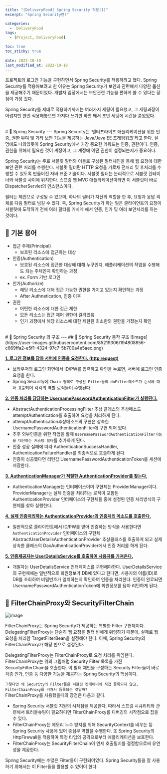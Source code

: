```yaml
---
title: "[DeliveryFood] Spring Security 적용(1)"
excerpt: "Spring Security란?"

categories:
  -  DeliveryFood
tags:
  - [Project, DeliveryFood]

toc: true
toc_sticky: true
 
date: 2022-10-10
last_modified_at: 2022-10-10
---
```


프로젝트의 로그인 기능을 구현하면서 Spring Security를 적용하려고 했다. Spring Security를 적용해보려고 한 이유는 Spring Security가 보안과 관련해서 다양한 옵션을 제공해주기 때문이었다. 개발자 입장에서는 보안관련 기능을 편하게 쓸 수 있다는 장점이 가장 컸다.

Spring Security를 제대로 적용하기까지는 여러가지 세팅이 필요했고, 그 세팅과정이 어렵지만 한번 적용해놓으면 가져다 쓰기만 하면 돼서 초반 세팅에 시간을 쏟았었다.

<br>
# 🚀 Spring Security
---
Spring Security는 `엔터프라이즈 애플리케이션을 위한 인증, 권한 부여 및 기타 보안 기능을 제공하는 Java/Java EE 프레임워크`라고 한다. 설명에도 나와있듯이 Spring Security에서 가장 중요한 키워드는 인증, 권한이다. 인증, 권한을 위해서 필요한 것이 계정이고, 그 계정에 어떤 권한이 설정되는지가 중요하다.

Spring Security는 주로 서블릿 필터와 이들로 구성된 필터체인을 통해 웹 요청에 대한 보안 관련 처리를 수행한다.
서블릿 필터란 HTTP 요청을 가로채 전처리 및 후처리를 수행할 수 있도록 만들어진 자바 표준 기술이다. 서블릿 필터는 논리적으로 서블릿 컨테이너와 서블릿 사이에 위치한다. 
스프링 웹 MVC 애플리케이션이라면 이 서블릿이 바로 DispatcherServlet의 인스턴스이다.

필터는 체인으로 구성될 수 있으며, 하나의 필터가 자신의 역할을 한 후, 요청과 응답 객체를 다음 필터로 넘길 수 있다.
즉, Spring Security가 하는 일은 클라이언트의 요청이 서블릿에 도착하기 전에 여러 필터를 거치게 해서 인증, 인가 및 여러 보안처리를 하는 것이다.

## 📝 기본 용어
- 접근 주체(Principal)
  - 보호된 리소스에 접근하는 대상
- 인증(Authentication)
  - 보호된 리소스에 접근한 대상에 대해 누구인지, 애플리케이션의 작업을 수행해도 되는 주체인지 확인하는 과정
  - ex. Form 기반 로그인 
- 인가(Authorize)
  - 해당 리소스에 대해 접근 가능한 권한을 가지고 있는지 확인하는 과정
  - After Authnetication, 인증 이후
- 권한
  - 어떤한 리소스에 대한 접근 제한
  - 모든 리소스는 접근 제어 권한이 걸려있음
  - 인가 과정에서 해당 리소스에 대한 제한된 최소한의 권한을 가졌는지 확인

<br>
# 🚀 Spring Security 의 구조
---
## 📝 Spring Security 동작 구조
![image](https://user-images.githubusercontent.com/85219306/194808856-c669ffa2-e5f1-4324-97c7-5b700a4e5aec.png)

**<u>1. 로그인 정보를 담아 서버에 인증을 요청한다. (http request)</u>**
  - 브라우저의 로그인 화면에서 ID/PW를 입력하고 확인을 누르면, 서버에 로그인 인증 요청을 한다.
  - Spring Security에 `Chain 형태로 구성된 Filter들의 doFilter메소드가 순서에 따라 호출`되어 각각의 역할 로직들이 수행된다.

**<u>2. 인증 처리를 담당하는 UsernamePasswordAuthenticationFilter가 실행된다.</u>**
  - AbstractAuthenticationProcessingFilter 추상 클래스의 추상메소드 attemptAuthentication를 호출하여 요청을 처리하게 된다. 
  - attemptAuthentication추상메소드의 구현은 상속한 UsernamePasswordAuthenticationFilter에 구현 되어 있다.
  - 추후 외부인증을 위한 작업을 할때 `UsernamePasswordAuthenticationFilter기능을 대신하는 커스텀 필터`를 추가하게 된다.
  - 인증 성공 실패에 따라 AuthenticationSuccessHandler, AuthenticationFailureHandler를 최종적으로 호출하게 된다.
  - 인증이 성공했다면 리턴값 UsernamePasswordAuthenticationToken를 세션에 저장한다.

**<u>3. AuthenticationManager가 적절한 AuthenticationProvider를 찾는다.</u>**
  - AuthenticationManager는 인터페이스이며 구현체는 ProviderManager이다. ProviderManager는 실제 인증을 처리하는 로직이 포함된 AuthenticationProvider 인터페이스의 구현체들 중에 설정된 인증 처리방식의 구현체를 찾아 실행한다.

**<u>4. 실제 인증처리하는 AuthenticationProvider의 인증처리 메소드를 호출한다.</u>**
  - 일반적으로 클라이언트에서 ID/PW를 받아 인증하는 방식을 사용한다면 `AuthenticationProvider` 인터페이스의 구현체 AbstractUserDetailsAuthenticationProvider 추상클래스를 호출하게 되고 실제 상속한 클래스의 DaoAuthenticationProvider에서 인증 처리를 하게 된다.

**<u>5. 인증제공자는 UserDetailsService를 호출하여 사용자를 가져온다.</u>**
  - 개발자는 UserDetailsService 인터페이스를 구현해야한다. UserDetailsService의 구현체에는 일반적으로 회원정보가 DB에 있다고 한다면, 사용자의 이름(ID)로 DB를 조회하여 비밀번호가 일치하는지 확인하여 인증을 처리한다. 인증이 완료되면 UsernamePasswordAuthenticationToken에 회원정보를 담아 리턴하게 된다.

## 📝 FilterChainProxy와 SecurityFilterChain
![image](https://user-images.githubusercontent.com/85219306/194807784-1ca83a91-8bef-4be1-8f58-147e4c0fca4a.png)

FilterChainProxy는 Spring Security가 제공하는 특별한 Filter 구현체이다.
DelegatingFilterProxy는 단순히 웹 요청을 필터 빈에게 위임하기 때문에, 실제로 웹 요청을 처리함 TargetFilterBean을 설정해야 한다.
이때, Spring Security의 FilterChainProxy가 해당 빈으로 설정된다.

DelegatingFilterProxy는 FilterChainProxy로 요청 처리를 위임한다. FilterChainProxy는 위의 그림처럼 Security Filter 목록을 가진 SecurityFilterChain을 호출한다. 이 필터 체인을 구성하는 Security Filter들이 바로 각종 인가, 인증 등 다양한 기능을 제공하는 Spring Security의 핵심이다.

`그렇다면 왜 Security의 Filter들은 서블릿 컨테이너에 직접 등록되지 않고, FilterChainProxy를 거쳐서 등록되는 것일까?`<br>
FilterChainProxy를 사용했을때의 장점은 다음과 같다.

- Spring Security 서블릿 지원의 시작점을 제공한다. 따라서 스프링 시큐리티와 관련해서 트러블슈팅이 필요하다면 FilterChainProxy를 디버깅의 시작점으로 잡을 수 있다.
- FilterChainProxy는 메모리 누수 방지를 위해 SecurityContext를 비우는 등 Spring Security 사용에 있어 중심부 역할을 수행한다. 또 Spring Security의 HttpFirewall을 적용하여 특정 타입의 공격으로부터 애플리케이션을 보호한다.
- FilterChainProxy는 SecurityFilterChain이 언제 호출될지를 결정함으로써 유연성을 제공한다.

Spring Security에는 수많은 Filter들이 구현되어있다.
Spring Security들을 잘 사용하기 위해서는 이 Filter들을 활용할 수 있어야 한다.